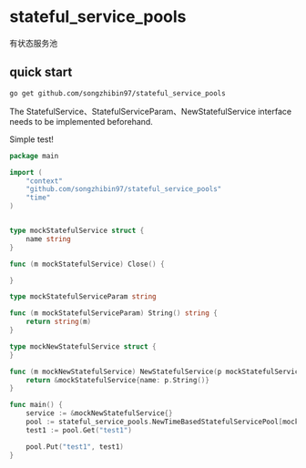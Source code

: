 # stateful_service_pools
有状态服务池

## quick start
```shell
go get github.com/songzhibin97/stateful_service_pools
```

The StatefulService、StatefulServiceParam、NewStatefulService interface needs to be implemented beforehand.

Simple test!

```go
package main

import (
	"context"
	"github.com/songzhibin97/stateful_service_pools"
	"time"
)


type mockStatefulService struct {
	name string
}

func (m mockStatefulService) Close() {

}

type mockStatefulServiceParam string

func (m mockStatefulServiceParam) String() string {
	return string(m)
}

type mockNewStatefulService struct {
}

func (m mockNewStatefulService) NewStatefulService(p mockStatefulServiceParam) *mockStatefulService {
	return &mockStatefulService{name: p.String()}
}

func main() {
	service := &mockNewStatefulService{}
	pool := stateful_service_pools.NewTimeBasedStatefulServicePool[mockStatefulServiceParam, *mockStatefulService](context.Background(), service, stateful_service_pools.SetTimeBasedStatefulServiceInterval(time.Second*10))
	test1 := pool.Get("test1")

	pool.Put("test1", test1)
}

```